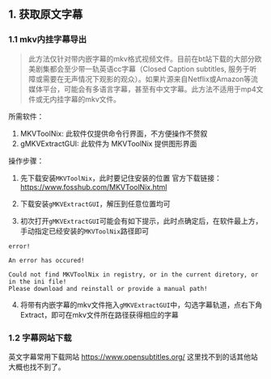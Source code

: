 ## 1. 获取原文字幕

### 1.1 mkv内挂字幕导出

>此方法仅针对带内嵌字幕的mkv格式视频文件。目前在bt站下载的大部分欧美剧集都会至少带一轨英语cc字幕（Closed Caption subtitles, 服务于听障或需要在无声情况下观影的观众）。如果片源来自Netflix或Amazon等流媒体平台，可能会有多语言字幕，甚至有中文字幕。此方法不适用于mp4文件或无内挂字幕的mkv文件。

所需软件：

1. MKVToolNix: 此软件仅提供命令行界面，不方便操作不赘叙
2. gMKVExtractGUI: 此软件为 MKVToolNix 提供图形界面

操作步骤：

1. 先下载安装`MKVToolNix`，此时要记住安装的位置
官方下载链接：https://www.fosshub.com/MKVToolNix.html

2. 下载安装`gMKVExtractGUI`，解压到任意位置均可
3. 初次打开`gMKVExtractGUI`可能会有如下提示，此时点确定后，在软件最上方，手动指定已经安装的`MKVToolNix`路径即可
```
error!

An error has occured!

Could not find MKVToolNix in registry, or in the current diretory, or in the ini file!
Please download and reinstall or provide a manual path!
```
4. 将带有内嵌字幕的mkv文件拖入`gMKVExtractGUI`中，勾选字幕轨道，点右下角 Extract，即可在mkv文件所在路径获得相应的字幕

### 1.2 字幕网站下载

英文字幕常用下载网站 https://www.opensubtitles.org/ 这里找不到的话其他站大概也找不到了。